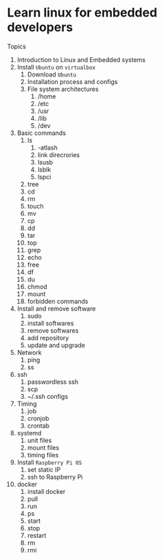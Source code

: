 # Learn linux for embedded developers

Topics

1. Introduction to Linux and Embedded systems
2. Install `Ubuntu` on `virtualbox`
   1. Download `Ubuntu`
   2. Installation process and configs
   3. File system architectures
      1. /home
      2. /etc
      3. /usr
      4. /lib
      5. /dev
3. Basic commands
   1. ls
      1. -atlash
      2. link direcrories
      3. lsusb
      4. lsblk
      5. lspci
   2. tree
   3. cd
   4. rm
   5. touch
   6. mv
   7. cp
   8. dd
   9. tar
   10. top
   11. grep
   12. echo
   13. free
   14. df
   15. du
   16. chmod
   17. mount
   18. forbidden commands
4. Install and remove software
   1. sudo
   2. install softwares
   3. remove softwares
   4. add repository
   5. update and upgrade
5. Network
   1. ping
   2. ss
6. ssh
   1. passwordless ssh
   2. scp
   3. ~/.ssh configs
7. Timing
   1. job
   2. cronjob
   3. crontab
8. systemd
   1. unit files
   2. mount files
   3. timing files
9. Install `Raspberry Pi OS`
   1. set static IP
   2. ssh to Raspberry Pi
10. docker
    1. install docker
    2. pull
    3. run
    4. ps
    5. start
    6. stop
    7. restart
    8. rm
    9. rmi
